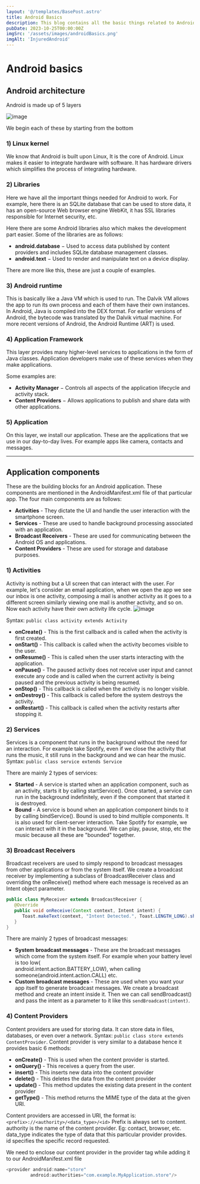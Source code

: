 ```yaml
---
layout: '@/templates/BasePost.astro'
title: Android Basics
description: This blog contains all the basic things related to Android including its architecture, application components etc.
pubDate: 2023-10-25T00:00:00Z
imgSrc: '/assets/images/androidBasics.png'
imgAlt: 'InjuredAndroid'
---
```


# Android basics

## Android architecture

Android is made up of 5 layers

![image](https://github.com/Akhil0202/Akhil0202.github.io/assets/66013822/c708f952-68b3-4e49-9086-bb998dd88023)

We begin each of these by starting from the bottom

### 1) Linux kernel

We know that Android is built upon Linux, It is the core of Android. Linux makes it easier to integrate hardware with software. It has hardware drivers which simplifies the process of integrating hardware.

### 2) Libraries

Here we have all the important things needed for Android to work. For example, here there is an SQLite database that can be used to store data, it has an open-source Web browser engine WebKit, it has SSL libraries responsible for Internet security, etc.

Here there are some Android libraries also which makes the development part easier. Some of the libraries are as follows:<br>
- **android.database** − Used to access data published by content providers and includes SQLite database management classes.
- **android.text** − Used to render and manipulate text on a device display.

There are more like this, these are just a couple of examples.

### 3) Android runtime

This is basically like a Java VM which is used to run. The Dalvik VM allows the app to run its own process and each of them have their own instances. In Android, Java is compiled into the DEX format. For earlier versions of Android, the bytecode was translated by the Dalvik virtual machine. For more recent versions of Android, the Android Runtime (ART) is used.

### 4) Application Framework

This layer provides many higher-level services to applications in the form of Java classes. Application developers make use of these services when they make applications.

Some examples are:

- **Activity Manager** − Controls all aspects of the application lifecycle and activity stack.
- **Content Providers** − Allows applications to publish and share data with other applications.

### 5) Application

On this layer, we install our application. These are the applications that we use in our day-to-day lives. For example apps like camera, contacts and messages.

---

## Application components

These are the building blocks for an Android application. These components are mentioned in the AndroidManifest.xml file of that particular app. 
The four main components are as follows:

- **Activities** - They dictate the UI and handle the user interaction with the smartphone screen.
- **Services** - These are used to handle background processing associated with an application.
- **Broadcast Receivers** - These are used for communicating between the Android OS and applications.
- **Content Providers** - These are used for storage and database purposes.

### 1) Activities

Activity is nothing but a UI screen that can interact with the user. For example, let's consider an email application, when we open the app we see our inbox is one activity, composing a mail is another activity as it goes to a different screen similarly viewing one mail is another activity, and so on.
Now each activity have their own activity life cycle.
![image](https://github.com/Akhil0202/Akhil0202.github.io/assets/66013822/af2286ad-2755-4647-a0f9-dc23e319d926)

Syntax: `public class activity extends Activity`

- **onCreate()** - This is the first callback and is called when the activity is first created.
- **onStart()** - This callback is called when the activity becomes visible to the user.
- **onResume()** - This is called when the user starts interacting with the application.
- **onPause()** - The paused activity does not receive user input and cannot execute any code and is called when the current activity is being paused and the previous activity is being resumed.
- **onStop()** - This callback is called when the activity is no longer visible.
- **onDestroy()** - This callback is called before the system destroys the activity.
- **onRestart()** - This callback is called when the activity restarts after stopping it.

### 2) Services

Services is a component that runs in the background without the need for an interaction. For example take Spotify, even if we close the activity that runs the music, it still runs in the background and we can hear the music.
Syntax: `public class service extends Service`

There are mainly 2 types of services:

- **Started** - A service is started when an application component, such as an activity, starts it by calling startService(). Once started, a service can run in the background indefinitely, even if the component that started it is destroyed.
- **Bound** - A service is bound when an application component binds to it by calling bindService(). Bound is used to bind multiple components. It is also used for client-server interaction. Take Spotify for example, we can interact with it in the background. We can play, pause, stop, etc the music because all these are "bounded" together.

### 3) Broadcast Receivers

Broadcast receivers are used to simply respond to broadcast messages from other applications or from the system itself. We create a broadcast receiver by 
implementing a subclass of BroadcastReceiver class and overriding the onReceive() method where each message is received as an Intent object parameter.
```java
public class MyReceiver extends BroadcastReceiver {
   @Override
   public void onReceive(Context context, Intent intent) {
      Toast.makeText(context, "Intent Detected.", Toast.LENGTH_LONG).show();
   }
}
```
There are mainly 2 types of broadcast messages:

- **System broadcast messages** - These are the broadcast messages which come from the system itself. For example when your battery level is too low(	
android.intent.action.BATTERY_LOW), when calling someone(android.intent.action.CALL) etc.
- **Custom broadcast messages** - These are used when you want your app itself to generate broadcast messages. We create a broadcast method and create an intent inside it. Then we can call sendBroadcast() and pass the intent as a parameter to it like this `sendBroadcast(intent)`.

### 4) Content Providers

Content providers are used for storing data. It can store data in files, databases, or even over a network.
Syntax: `public class store extends ContentProvider`.
Content provider is very similar to a database hence it provides basic 6 methods:
- **onCreate()** - This is used when the content provider is started.
- **onQuery()** - This receives a query from the user.
- **insert()** - This inserts new data into the content provider
- **delete()** - This deletes the data from the content provider
- **update()** - This method updates the existing data present in the content provider
- **getType()** - This method returns the MIME type of the data at the given URI.

Content providers are accessed in URI, the format is: `<prefix>://<authority>/<data_type>/<id>`
Prefix is always set to content.<br>
authority is the name of the content provider. Eg: contact, browser, etc.<br>
data_type indicates the type of data that this particular provider provides.<br>
id specifies the specific record requested.<br>

We need to enclose our content provider in the provider tag while adding it to our AndroidManifest.xml file
```java
<provider android:name="store"
         android:authorities="com.example.MyApplication.store"/>
```




